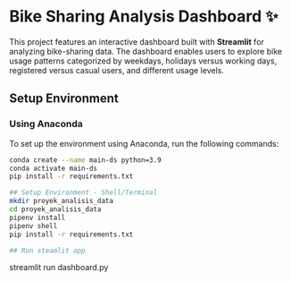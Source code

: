 # Bike Sharing Analysis Dashboard ✨

This project features an interactive dashboard built with **Streamlit** for analyzing bike-sharing data. The dashboard enables users to explore bike usage patterns categorized by weekdays, holidays versus working days, registered versus casual users, and different usage levels.

## Setup Environment

### Using Anaconda
To set up the environment using Anaconda, run the following commands:
```bash
conda create --name main-ds python=3.9
conda activate main-ds
pip install -r requirements.txt

## Setup Environment - Shell/Terminal
mkdir proyek_analisis_data
cd proyek_analisis_data
pipenv install
pipenv shell
pip install -r requirements.txt

## Run steamlit app
```
streamlit run dashboard.py
```
